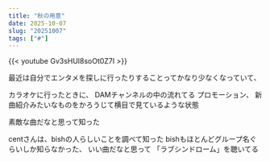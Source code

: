 ```yaml
---
title: "秋の用意"
date: 2025-10-07
slug: "20251007"
tags: ["#"]
---
```


{{< youtube Gv3sHUl8soOt0Z7I >}}

最近は自分でエンタメを探しに行ったりすることってかなり少なくなっていて、

カラオケに行ったときに、
DAMチャンネルの中の流れてる
プロモーション、
新曲紹介みたいなものをかろうじて横目で見ているような状態

素敵な曲だなと思って知った

centさんは、bishの人らしいことを調べて知った
bishもほとんどグループ名ぐらいしか知らなかった、
いい曲だなと思って
「ラブシンドローム」を聴いてる